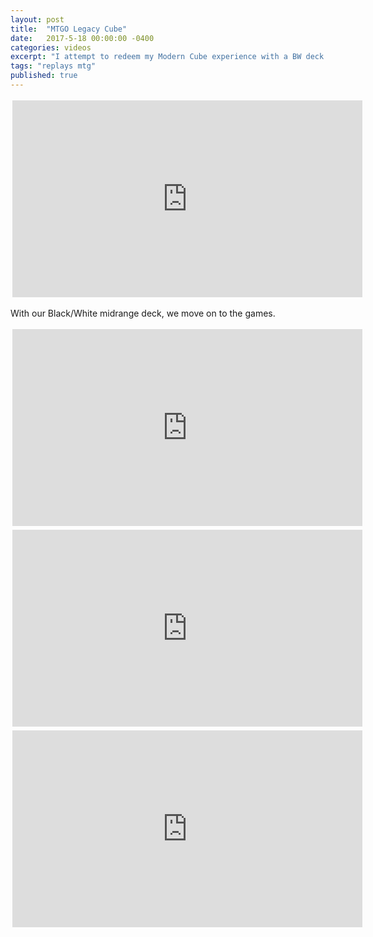 ```yaml
---
layout: post
title:  "MTGO Legacy Cube"
date:   2017-5-18 00:00:00 -0400
categories: videos
excerpt: "I attempt to redeem my Modern Cube experience with a BW deck in the Legacy Cube."
tags: "replays mtg"
published: true
---
```


<div style="margin:auto;width:560px;padding:3px">
<iframe width="560" height="315" src="https://www.youtube.com/embed/ndIwxLPp-mQ" frameborder="0" allowfullscreen></iframe>
</div>

<p>With our Black/White midrange deck, we move on to the games.</p>

<div style="margin:auto;width:560px;padding:3px">
<iframe width="560" height="315" src="https://www.youtube.com/embed/zKct5MFCzds" frameborder="0" allowfullscreen></iframe>
</div>

<div style="margin:auto;width:560px;padding:3px">
<iframe width="560" height="315" src="https://www.youtube.com/embed/xom7Y_m45BY" frameborder="0" allowfullscreen></iframe>
</div>

<div style="margin:auto;width:560px;padding:3px"><iframe width="560" height="315" src="https://www.youtube.com/embed/v21foQvfARU" frameborder="0" allowfullscreen></iframe>
</div>